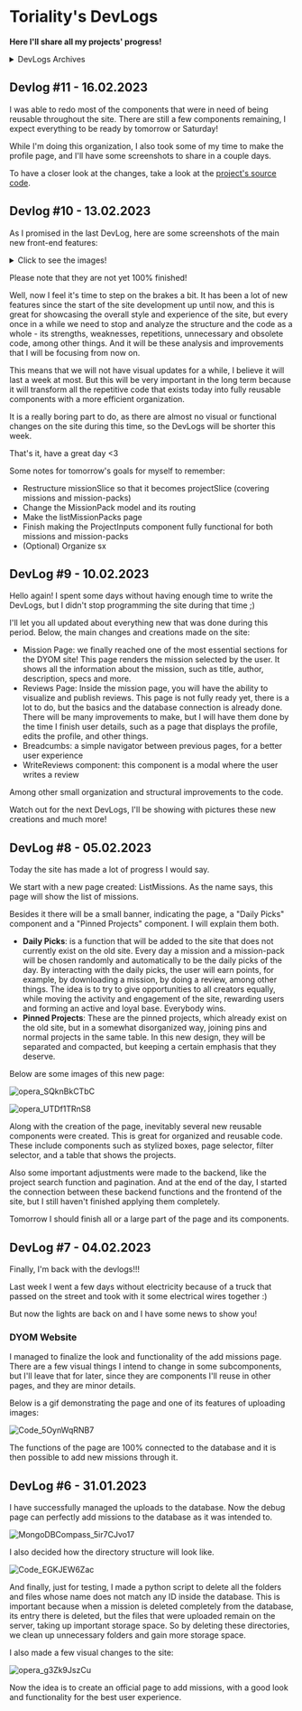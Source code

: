 # Toriality's DevLogs

**Here I'll share all my projects' progress!**

<details>
  <summary>DevLogs Archives</summary>

- 2023
  - [January](archive/2023-01.md)
  - February (current)

</details>

## Devlog #11 - 16.02.2023

I was able to redo most of the components that were in need of being reusable throughout the site. There are still a few components remaining, I expect everything to be ready by tomorrow or Saturday! 

While I'm doing this organization, I also took some of my time to make the profile page, and I'll have some screenshots to share in a couple days.

To have a closer look at the changes, take a look at the [project's source code](https://github.com/Toriality/DYOM-Website).

## Devlog #10 - 13.02.2023

As I promised in the last DevLog, here are some screenshots of the main new front-end features:

<details>
  <summary>Click to see the images!</summary>

![opera_ewZoNlD9um](https://user-images.githubusercontent.com/38092988/218580120-e6d05271-a266-4656-9e4b-ddf31e612804.gif)
  
![opera_DG7VPxBrSQ](https://user-images.githubusercontent.com/38092988/218580146-1e229299-67cb-41d0-afea-43a4bee8cec5.gif)
  
![opera_NmJcfV2RSW](https://user-images.githubusercontent.com/38092988/218580156-9ec47fc8-1db8-4798-91de-bce18fb810e2.png)

</details>

Please note that they are not yet 100% finished!

Well, now I feel it's time to step on the brakes a bit. It has been a lot of new features since the start of the site development up until now, and this is great for showcasing the overall style and experience of the site, but every once in a while we need to stop and analyze the structure and the code as a whole - its strengths, weaknesses, repetitions, unnecessary and obsolete code, among other things. And it will be these analysis and improvements that I will be focusing from now on.

This means that we will not have visual updates for a while, I believe it will last a week at most. But this will be very important in the long term because it will transform all the repetitive code that exists today into fully reusable components with a more efficient organization.

It is a really boring part to do, as there are almost no visual or functional changes on the site during this time, so the DevLogs will be shorter this week.

That's it, have a great day <3

Some notes for tomorrow's goals for myself to remember:

- Restructure missionSlice so that it becomes projectSlice (covering missions and mission-packs)
- Change the MissionPack model and its routing
- Make the listMissionPacks page
- Finish making the ProjectInputs component fully functional for both missions and mission-packs
- (Optional) Organize sx

## DevLog #9 - 10.02.2023

Hello again! I spent some days without having enough time to write the DevLogs, but I didn't stop programming the site during that time ;)

I'll let you all updated about everything new that was done during this period. Below, the main changes and creations made on the site:

- Mission Page: we finally reached one of the most essential sections for the DYOM site! This page renders the mission selected by the user. It shows all the information about the mission, such as title, author, description, specs and more.
- Reviews Page: Inside the mission page, you will have the ability to visualize and publish reviews. This page is not fully ready yet, there is a lot to do, but the basics and the database connection is already done. There will be many improvements to make, but I will have them done by the time I finish user details, such as a page that displays the profile, edits the profile, and other things.
- Breadcumbs: a simple navigator between previous pages, for a better user experience
- WriteReviews component: this component is a modal where the user writes a review

Among other small organization and structural improvements to the code.

Watch out for the next DevLogs, I'll be showing with pictures these new creations and much more!

## DevLog #8 - 05.02.2023

Today the site has made a lot of progress I would say.

We start with a new page created: ListMissions. As the name says, this page will show the list of missions.

Besides it there will be a small banner, indicating the page, a "Daily Picks" component and a "Pinned Projects" component. I will explain them both.

- **Daily Picks**: is a function that will be added to the site that does not currently exist on the old site. Every day a mission and a mission-pack will be chosen randomly and automatically to be the daily picks of the day. By interacting with the daily picks, the user will earn points, for example, by downloading a mission, by doing a review, among other things. The idea is to try to give opportunities to all creators equally, while moving the activity and engagement of the site, rewarding users and forming an active and loyal base. Everybody wins.
- **Pinned Projects**: These are the pinned projects, which already exist on the old site, but in a somewhat disorganized way, joining pins and normal projects in the same table. In this new design, they will be separated and compacted, but keeping a certain emphasis that they deserve.

Below are some images of this new page:

![opera_SQknBkCTbC](https://user-images.githubusercontent.com/38092988/216855833-ecc25a8e-2fd7-4a01-ae05-2330318564fd.png)

![opera_UTDf1TRnS8](https://user-images.githubusercontent.com/38092988/216855845-39c304f9-25e3-4948-befc-3194c14b5e5c.png)

Along with the creation of the page, inevitably several new reusable components were created. This is great for organized and reusable code. These include components such as stylized boxes, page selector, filter selector, and a table that shows the projects.

Also some important adjustments were made to the backend, like the project search function and pagination. And at the end of the day, I started the connection between these backend functions and the frontend of the site, but I still haven't finished applying them completely.

Tomorrow I should finish all or a large part of the page and its components.

## DevLog #7 - 04.02.2023

Finally, I'm back with the devlogs!!!

Last week I went a few days without electricity because of a truck that passed on the street and took with it some electrical wires together :)

But now the lights are back on and I have some news to show you!

### DYOM Website

I managed to finalize the look and functionality of the add missions page. There are a few visual things I intend to change in some subcomponents, but I'll leave that for later, since they are components I'll reuse in other pages, and they are minor details.

Below is a gif demonstrating the page and one of its features of uploading images:

![Code_5OynWqRNB7](https://user-images.githubusercontent.com/38092988/216808909-fe07ba48-9424-41c1-b706-9cf1306eb71b.gif)

The functions of the page are 100% connected to the database and it is then possible to add new missions through it.

## DevLog #6 - 31.01.2023

I have successfully managed the uploads to the database. Now the debug page can perfectly add missions to the database as it was intended to.

![MongoDBCompass_5ir7CJvo17](https://user-images.githubusercontent.com/38092988/215996396-3a9ab6ed-b151-463d-8456-d93bf9c76c6f.png)

I also decided how the directory structure will look like.

![Code_EGKJEW6Zac](https://user-images.githubusercontent.com/38092988/215996453-806d9602-0c6d-476c-a260-cbd9051c72a0.png)

And finally, just for testing, I made a python script to delete all the folders and files whose name does not match any ID inside the database. This is important because when a mission is deleted completely from the database, its entry there is deleted, but the files that were uploaded remain on the server, taking up important storage space. So by deleting these directories, we clean up unnecessary folders and gain more storage space.

I also made a few visual changes to the site:

![opera_g3Zk9JszCu](https://user-images.githubusercontent.com/38092988/215996497-a7502fc5-43a0-41b4-90e1-de50dc188f64.png)

Now the idea is to create an official page to add missions, with a good look and functionality for the best user experience.
